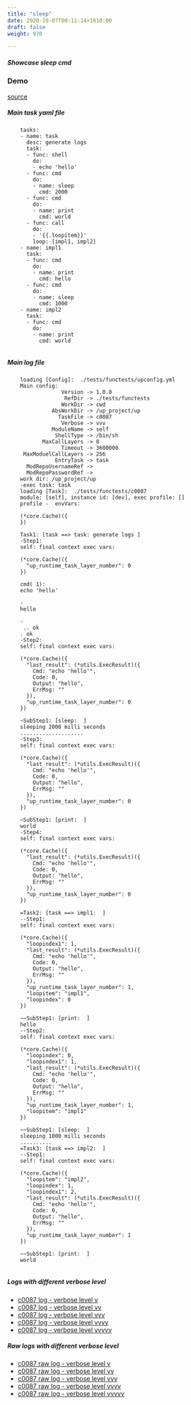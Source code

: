 ```yaml
---
title: "sleep"
date: 2020-10-07T00:11:14+1010:00
draft: false
weight: 970

---
```


##### Showcase sleep cmd


### Demo








[source](https://github.com/upcmd/up/blob/master/tests/functests/c0087.yml)

##### Main task yaml file
```
    tasks:
    - name: task
      desc: generate logs
      task:
      - func: shell
        do:
        - echo 'hello'
      - func: cmd
        do:
        - name: sleep
          cmd: 2000
      - func: cmd
        do:
        - name: print
          cmd: world
      - func: call
        do:
        - '{{.loopitem}}'
        loop: [impl1, impl2]
    - name: impl1
      task:
      - func: cmd
        do:
        - name: print
          cmd: hello
      - func: cmd
        do:
        - name: sleep
          cmd: 1000
    - name: impl2
      task:
      - func: cmd
        do:
        - name: print
          cmd: world
    
```
##### Main log file
```
    loading [Config]:  ./tests/functests/upconfig.yml
    Main config:
                 Version -> 1.0.0
                  RefDir -> ./tests/functests
                 WorkDir -> cwd
              AbsWorkDir -> /up_project/up
                TaskFile -> c0087
                 Verbose -> vvv
              ModuleName -> self
               ShellType -> /bin/sh
           MaxCallLayers -> 8
                 Timeout -> 3600000
     MaxModuelCallLayers -> 256
               EntryTask -> task
      ModRepoUsernameRef -> 
      ModRepoPasswordRef -> 
    work dir: /up_project/up
    -exec task: task
    loading [Task]:  ./tests/functests/c0087
    module: [self], instance id: [dev], exec profile: []
    profile -  envVars:
    
    (*core.Cache)({
    })
    
    Task1: [task ==> task: generate logs ]
    -Step1:
    self: final context exec vars:
    
    (*core.Cache)({
      "up_runtime_task_layer_number": 0
    })
    
    cmd( 1):
    echo 'hello'
    
    -
    hello
    
    -
     .. ok
    . ok
    -Step2:
    self: final context exec vars:
    
    (*core.Cache)({
      "last_result": (*utils.ExecResult)({
        Cmd: "echo 'hello'",
        Code: 0,
        Output: "hello",
        ErrMsg: ""
      }),
      "up_runtime_task_layer_number": 0
    })
    
    ~SubStep1: [sleep:  ]
    sleeping 2000 milli seconds
    ....................
    -Step3:
    self: final context exec vars:
    
    (*core.Cache)({
      "last_result": (*utils.ExecResult)({
        Cmd: "echo 'hello'",
        Code: 0,
        Output: "hello",
        ErrMsg: ""
      }),
      "up_runtime_task_layer_number": 0
    })
    
    ~SubStep1: [print:  ]
    world
    -Step4:
    self: final context exec vars:
    
    (*core.Cache)({
      "last_result": (*utils.ExecResult)({
        Cmd: "echo 'hello'",
        Code: 0,
        Output: "hello",
        ErrMsg: ""
      }),
      "up_runtime_task_layer_number": 0
    })
    
    =Task2: [task ==> impl1:  ]
    --Step1:
    self: final context exec vars:
    
    (*core.Cache)({
      "loopindex1": 1,
      "last_result": (*utils.ExecResult)({
        Cmd: "echo 'hello'",
        Code: 0,
        Output: "hello",
        ErrMsg: ""
      }),
      "up_runtime_task_layer_number": 1,
      "loopitem": "impl1",
      "loopindex": 0
    })
    
    ~~SubStep1: [print:  ]
    hello
    --Step2:
    self: final context exec vars:
    
    (*core.Cache)({
      "loopindex": 0,
      "loopindex1": 1,
      "last_result": (*utils.ExecResult)({
        Cmd: "echo 'hello'",
        Code: 0,
        Output: "hello",
        ErrMsg: ""
      }),
      "up_runtime_task_layer_number": 1,
      "loopitem": "impl1"
    })
    
    ~~SubStep1: [sleep:  ]
    sleeping 1000 milli seconds
    ..........
    =Task3: [task ==> impl2:  ]
    --Step1:
    self: final context exec vars:
    
    (*core.Cache)({
      "loopitem": "impl2",
      "loopindex": 1,
      "loopindex1": 2,
      "last_result": (*utils.ExecResult)({
        Cmd: "echo 'hello'",
        Code: 0,
        Output: "hello",
        ErrMsg: ""
      }),
      "up_runtime_task_layer_number": 1
    })
    
    ~~SubStep1: [print:  ]
    world
    
```


##### Logs with different verbose level
* [c0087 log - verbose level v](../../logs/c0087_v)
* [c0087 log - verbose level vv](../../logs/c0087_vv)
* [c0087 log - verbose level vvv](../../logs/c0087_vvvv)
* [c0087 log - verbose level vvvv](../../logs/c0087_vvvv)
* [c0087 log - verbose level vvvvv](../../logs/c0087_vvvvv)

##### Raw logs with different verbose level
* [c0087 raw log - verbose level v](../../reflogs/c0087_v.log)
* [c0087 raw log - verbose level vv](../../reflogs/c0087_vv.log)
* [c0087 raw log - verbose level vvv](../../reflogs/c0087_vvv.log)
* [c0087 raw log - verbose level vvvv](../../reflogs/c0087_vvvv.log)
* [c0087 raw log - verbose level vvvvv](../../reflogs/c0087_vvvvv.log)







